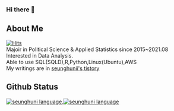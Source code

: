 ### Hi there 👋

<!--
**seunghunii/seunghunii** is a ✨ _special_ ✨ repository because its `README.md` (this file) appears on your GitHub profile.

Here are some ideas to get you started:

- 🔭 I’m currently working on ...
- 🌱 I’m currently learning ...
- 👯 I’m looking to collaborate on ...
- 🤔 I’m looking for help with ...
- 💬 Ask me about ...
- 📫 How to reach me: ...
- 😄 Pronouns: ...
- ⚡ Fun fact: ...
-->
## About Me
[![Hits](https://hits.seeyoufarm.com/api/count/incr/badge.svg?url=https%3A%2F%2Fgithub.com%2Fseunghunii&count_bg=%2379C83D&title_bg=%23555555&icon=&icon_color=%23E7E7E7&title=hits&edge_flat=false)](https://hits.seeyoufarm.com)   
Majoir in Political Science & Applied Statistics since 2015~2021.08  
Interested in Data Analysis.  
Able to use SQL(SQLD),R,Python,Linux(Ubuntu),AWS  
My writings are in [seunghunii's tistory](https://seunghuni96.tistory.com/)

## Github Status
<a href="https://github.com/seunghunii/seunghunii">
  <img align="center" src="https://github-readme-stats.vercel.app/api/top-langs/?username=seunghunii&hide=html,scss,cuda&title_color=ffffff&text_color=c9cacc&icon_color=2bbc8a&bg_color=1d1f21&exclude_repo=TIL" alt="seunghuni language">
</a>
<a href="https://github.com/seunghunii/seunghunii">
  <img align="center" src="https://github-readme-stats.vercel.app/api?username=seunghunii&show_icons=true&line_height=27&count_private=true&title_color=ffffff&text_color=c9cacc&icon_color=2bbc8a&bg_color=1d1f21" alt="seunghuni language">
</a>

